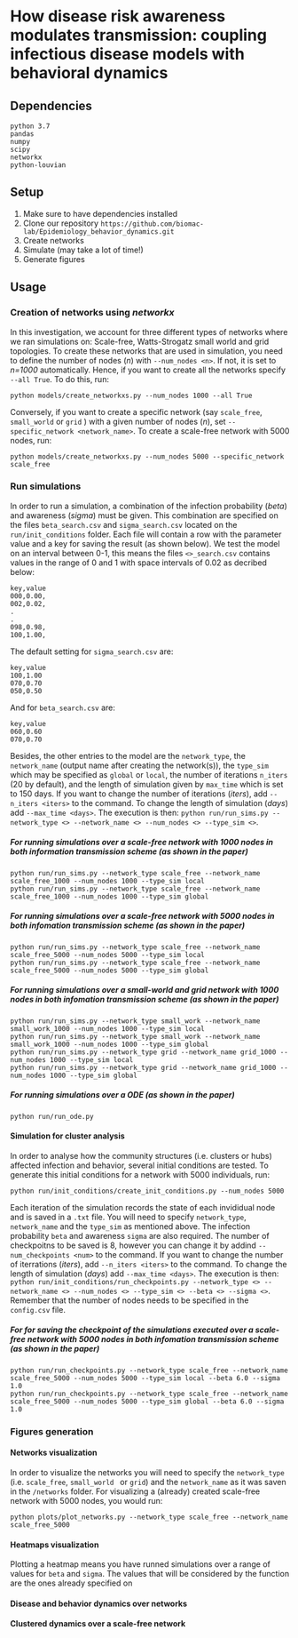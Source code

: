 # How disease risk awareness modulates transmission: coupling infectious disease models with behavioral dynamics

## Dependencies
    python 3.7
    pandas
    numpy
    scipy
    networkx
    python-louvian 

## Setup
1. Make sure to have dependencies installed
2. Clone our repository `https://github.com/biomac-lab/Epidemiology_behavior_dynamics.git`
3. Create networks
4. Simulate (may take a lot of time!)
5. Generate figures

## Usage

### Creation of networks using *networkx*

In this investigation, we account for three different types of networks where we ran simulations on: Scale-free, Watts-Strogatz small world and grid topologies. To create these networks that are used in simulation, you need to define the number of nodes (*n*) with `--num_nodes <n>`. If not, it is set to *n=1000* automatically. Hence, if you want to create all the networks specify `--all True`. To do this, run:

    python models/create_networkxs.py --num_nodes 1000 --all True 

Conversely, if you want to create a specific network (say `scale_free`, `small_world` or `grid` ) with a given number of nodes (*n*), set `--specific_network <network_name>`. To create a scale-free network with 5000 nodes, run:

    python models/create_networkxs.py --num_nodes 5000 --specific_network scale_free

### Run simulations

In order to run a simulation, a combination of the infection probability (*beta*) and awareness (*sigma*) must be given. This combination are specified on the files `beta_search.csv` and `sigma_search.csv` located on the `run/init_conditions` folder. Each file will contain a row with the parameter value and a key for saving the result (as shown below). We test the model on an interval between 0-1, this means the files `<>_search.csv` contains values in the range of 0 and 1 with space intervals of 0.02 as decribed below:

    key,value
    000,0.00,
    002,0.02,
    .
    .
    098,0.98,
    100,1.00,

The default setting for `sigma_search.csv` are:

    key,value
    100,1.00
    070,0.70
    050,0.50

And for `beta_search.csv` are:

    key,value
    060,0.60
    070,0.70

Besides, the other entries to the model are the `network_type`, the `network_name` (output name after creating the network(s)), the `type_sim` which may be specified as `global` or `local`, the number of iterations `n_iters` (20 by default), and the length of simulation given by `max_time` which is set to 150 days. If you want to change the number of iterations (*iters*), add `--n_iters <iters>` to the command. To change the length of simulation (*days*) add `--max_time <days>`. The execution is then: `python run/run_sims.py --network_type <> --network_name <> --num_nodes <> --type_sim <>`.

##### For running simulations over a scale-free network with 1000 nodes in both information transmission scheme (as shown in the paper)

    python run/run_sims.py --network_type scale_free --network_name scale_free_1000 --num_nodes 1000 --type_sim local
    python run/run_sims.py --network_type scale_free --network_name scale_free_1000 --num_nodes 1000 --type_sim global

##### For running simulations over a scale-free network with 5000 nodes in both infomation transmission scheme (as shown in the paper)

    python run/run_sims.py --network_type scale_free --network_name scale_free_5000 --num_nodes 5000 --type_sim local
    python run/run_sims.py --network_type scale_free --network_name scale_free_5000 --num_nodes 5000 --type_sim global

##### For running simulations over a small-world and grid network with 1000 nodes in both infomation transmission scheme (as shown in the paper)

    python run/run_sims.py --network_type small_work --network_name small_work_1000 --num_nodes 1000 --type_sim local
    python run/run_sims.py --network_type small_work --network_name small_work_1000 --num_nodes 1000 --type_sim global
    python run/run_sims.py --network_type grid --network_name grid_1000 --num_nodes 1000 --type_sim local
    python run/run_sims.py --network_type grid --network_name grid_1000 --num_nodes 1000 --type_sim global

##### For running simulations over a ODE (as shown in the paper)

    python run/run_ode.py

#### Simulation for cluster analysis

In order to analyse how the community structures (i.e. clusters or hubs) affected infection and behavior, several initial conditions are tested. To generate this initial conditions for a network with 5000 individuals, run:

    python run/init_conditions/create_init_conditions.py --num_nodes 5000

Each iteration of the simulation records the state of each invididual node and is saved in a `.txt` file. You will need to specify `network_type`, `network_name` and the `type_sim` as mentioned above. The infection probability `beta` and awareness `sigma` are also required. The number of checkpoitns to be saved is 8, however you can change it by addind `--num_checkpoints <num>` to the command. If you want to change the number of iterrations (*iters*), add `--n_iters <iters>` to the command. To change the length of simulation (*days*) add `--max_time <days>`. The execution is then: `python run/init_conditions/run_checkpoints.py --network_type <> --network_name <> --num_nodes <> --type_sim <> --beta <> --sigma <>`. Remember that the number of nodes needs to be specified in the `config.csv` file.

##### For for saving the checkpoint of the simulations executed over a scale-free network with 5000 nodes in both infomation transmission scheme (as shown in the paper)

    python run/run_checkpoints.py --network_type scale_free --network_name scale_free_5000 --num_nodes 5000 --type_sim local --beta 6.0 --sigma 1.0
    python run/run_checkpoints.py --network_type scale_free --network_name scale_free_5000 --num_nodes 5000 --type_sim global --beta 6.0 --sigma 1.0

### Figures generation

#### Networks visualization

In order to visualize the networks you will need to specify the `network_type` (i.e.  `scale_free`, `small_world ` or `grid`) and the `network_name` as it was saven in the `/networks` folder. For visualizing a (already) created scale-free network with 5000 nodes, you would run:

    python plots/plot_networks.py --network_type scale_free --network_name scale_free_5000

#### Heatmaps visualization

Plotting a heatmap means you have runned simulations over a range of values for `beta` and `sigma`. The values that will be considered by the function are the ones already specified on 

#### Disease and behavior dynamics over networks

#### Clustered dynamics over a scale-free network


